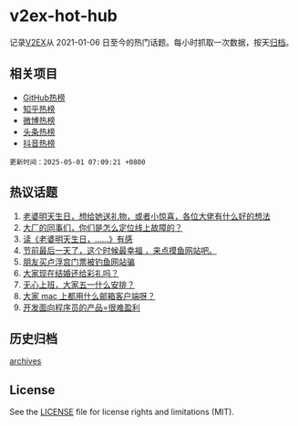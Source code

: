 # v2ex-hot-hub

 记录[V2EX](https://www.v2ex.com/)从 2021-01-06 日至今的热门话题。每小时抓取一次数据，按天[归档](archives)。
 
 ## 相关项目

- [GitHub热榜](https://github.com/snaildev/github-hot-hub)
- [知乎热榜](https://github.com/snaildev/zhihu-hot-hub)
- [微博热榜](https://github.com/snaildev/weibo-hot-hub)
- [头条热榜](https://github.com/snaildev/toutiao-hot-hub)
- [抖音热榜](https://github.com/snaildev/douyin-hot-hub)


 `更新时间：2025-05-01 07:09:21 +0800`

## 热议话题

1. [老婆明天生日，想给她送礼物，或者小惊喜，各位大佬有什么好的想法](https://www.v2ex.com/t/1129050)
1. [大厂的同事们，你们是怎么定位线上故障的？](https://www.v2ex.com/t/1129060)
1. [读《老婆明天生日，……》有感](https://www.v2ex.com/t/1129136)
1. [节前最后一天了，这个时候最幸福 ，来点摸鱼网站吧。](https://www.v2ex.com/t/1129037)
1. [朋友买卢浮宫门票被钓鱼网站骗](https://www.v2ex.com/t/1129157)
1. [大家现在结婚还给彩礼吗？](https://www.v2ex.com/t/1129108)
1. [无心上班，大家五一什么安排？](https://www.v2ex.com/t/1129143)
1. [大家 mac 上都用什么邮箱客户端呀？](https://www.v2ex.com/t/1129102)
1. [开发面向程序员的产品=很难盈利](https://www.v2ex.com/t/1129069)

## 历史归档

[archives](archives)

## License

See the [LICENSE](LICENSE) file for license rights and limitations (MIT).
